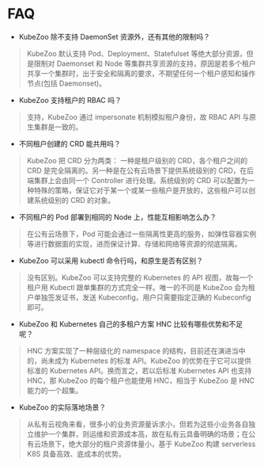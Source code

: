 # FAQ

- KubeZoo 除不支持 DaemonSet 资源外，还有其他的限制吗？

> KubeZoo 默认支持 Pod、Deployment、Statefulset 等绝大部分资源，但是限制对 Daemonset 和 Node 等集群共享资源的支持，原因是若多个租户共享一个集群时，出于安全和隔离的要求，不期望任何一个租户感知和操作节点(包括 Daemonset)。

- KubeZoo 支持租户的 RBAC 吗？

> 支持，KubeZoo 通过 impersonate 机制模拟租户身份，故 RBAC API 与原生集群是一致的。

- 不同租户创建的 CRD 能共用吗？

> KubeZoo 把 CRD 分为两类： 一种是租户级别的 CRD，各个租户之间的 CRD 是完全隔离的。另一种是在公有云场景下提供系统级别的 CRD，在后端集群上会由同一个 Controller 进行处理。系统级别的 CRD 可以配置为一种特殊的策略，保证它对于某一个或某一些租户是开放的，这些租户可以创建系统级别的 CRD 的对象。

- 不同租户的 Pod 部署到相同的 Node 上，性能互相影响怎么办？

> 在公有云场景下，Pod 可能会通过一些隔离性更高的服务，如弹性容器实例等进行数据面的实现，进而保证计算、存储和网络等资源的彻底隔离。

- KubeZoo 可以采用 kubectl 命令行吗，和原生是否有区别？

> 没有区别。KubeZoo 可以支持完整的 Kubernetes 的 API 视图，故每一个租户用 Kubectl 跟单集群的方式完全一样。唯一的不同是 KubeZoo 会为租户单独签发证书，发送 Kubeconfig，用户只需要指定正确的 Kubeconfig 即可。

- KubeZoo 和 Kubernetes 自己的多租户方案 HNC 比较有哪些优势和不足呢？

> HNC 方案实现了一种层级化的 namespace 的结构，目前还在演进当中的，尚未成为 Kubernetes 的标准 API。KubeZoo 的优势在于它可以提供标准的 Kubernetes API。换而言之，若以后标准 Kubernetes API 也支持 HNC，那 KubeZoo 的每个租户也能使用 HNC，相当于 KubeZoo 是 HNC 能力的一个超集。

- KubeZoo 的实际落地场景？

> 从私有云视角来看，很多小的业务资源量诉求小，但若为这些小业务各自独立维护一个集群，则运维和资源成本高，故在私有云具备明确的场景；在公有云场景下，绝大部分的租户资源体量小，基于 KubeZoo 构建 serverless K8S 具备高效、底成本的优势。